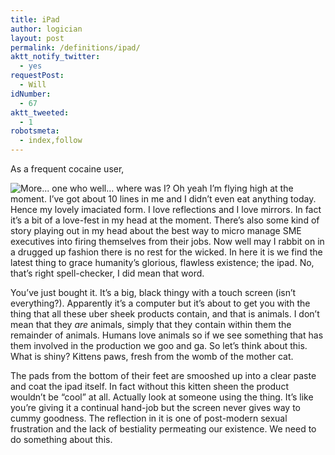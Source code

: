 ```yaml
---
title: iPad
author: logician
layout: post
permalink: /definitions/ipad/
aktt_notify_twitter:
  - yes
requestPost:
  - Will
idNumber:
  - 67
aktt_tweeted:
  - 1
robotsmeta:
  - index,follow
---
```

As a frequent cocaine user<!--more-->,

![][1] one who well&#8230; where was I? Oh yeah I&#8217;m flying high at the moment. I&#8217;ve got about 10 lines in me and I didn&#8217;t even eat anything today. Hence my lovely imaciated form. I love reflections and I love mirrors. In fact it&#8217;s a bit of a love-fest in my head at the moment. There&#8217;s also some kind of story playing out in my head about the best way to micro manage SME executives into firing themselves from their jobs. Now well may I rabbit on in a drugged up fashion there is no rest for the wicked. In here it is we find the latest thing to grace humanity&#8217;s glorious, flawless existence; the ipad. No, that&#8217;s right spell-checker, I did mean that word.

You&#8217;ve just bought it. It&#8217;s a big, black thingy with a touch screen (isn&#8217;t everything?). Apparently it&#8217;s a computer but it&#8217;s about to get you with the thing that all these uber sheek products contain, and that is animals. I don&#8217;t mean that they *are* animals, simply that they contain within them the remainder of animals. Humans love animals so if we see something that has them involved in the production we goo and ga. So let&#8217;s think about this. What is shiny? Kittens paws, fresh from the womb of the mother cat.

The pads from the bottom of their feet are smooshed up into a clear paste and coat the ipad itself. In fact without this kitten sheen the product wouldn&#8217;t be &#8220;cool&#8221; at all. Actually look at someone using the thing. It&#8217;s like you&#8217;re giving it a continual hand-job but the screen never gives way to cummy goodness. The reflection in it is one of post-modern sexual frustration and the lack of bestiality permeating our existence. We need to do something about this.

 [1]: http://www.logicandlife.com/wp-includes/js/tinymce/plugins/wordpress/img/trans.gif "More..."